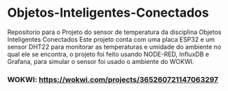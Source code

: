 # Objetos-Inteligentes-Conectados
Repositorio para o Projeto do sensor de temperatura da disciplina Objetos Inteligentes Conectados
Este projeto conta com uma placa ESP32 e um sensor DHT22 para monitorar as temperaturas e umidade do ambiente no qual ele se encontra, o projeto foi feito usando NODE-RED, InfluxDB e Grafana, para simular o sensor foi usado o ambiente do WOKWI.

### WOKWI: https://wokwi.com/projects/365260721147063297
